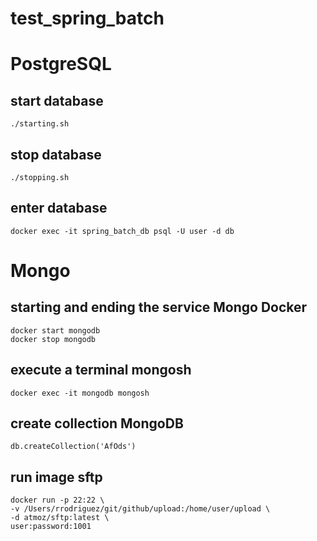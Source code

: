 # test_spring_batch

# PostgreSQL

## start database
```shell
./starting.sh
```

## stop database
```shell
./stopping.sh
```

## enter database
```shell
docker exec -it spring_batch_db psql -U user -d db
```
# Mongo

## starting and ending the service Mongo Docker
```shell
docker start mongodb
docker stop mongodb
```

## execute a terminal mongosh
```shell
docker exec -it mongodb mongosh
```

## create collection MongoDB
```shell
db.createCollection('AfOds')
```

## run image sftp
```shell
docker run -p 22:22 \
-v /Users/rrodriguez/git/github/upload:/home/user/upload \
-d atmoz/sftp:latest \
user:password:1001
```